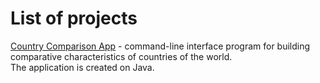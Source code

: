 # List of projects
[Country Comparison App](https://github.com/plumberit/states-compare) - 
command-line interface program for building comparative characteristics of countries of the world.<br>
The application is created on Java.

